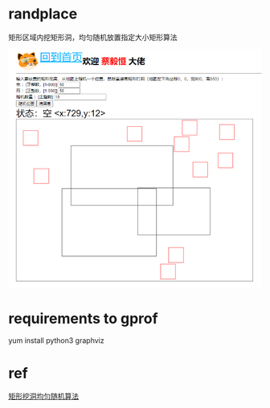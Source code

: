 # randplace

矩形区域内挖矩形洞，均匀随机放置指定大小矩形算法

![](1.png)

# requirements to gprof

yum install python3 graphviz

# ref

[矩形挖洞均匀随机算法](https://rangercyh.github.io/2022/08/randplace.html)
